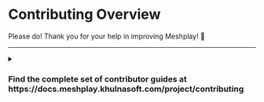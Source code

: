 # <a name="contributing">Contributing Overview</a>

Please do! Thank you for your help in improving Meshplay! :balloon:

---

<details>

  <summary><h3>Find the complete set of contributor guides at https://docs.meshplay.khulnasoft.com/project/contributing</h3></summary>

# Contributor Guide for UI component

This guide is specific to the Meshplay UI component and involves steps/methods one need to follow while working on issues related to Meshplay UI.

## How to run Meshplay UI?

Meshplay UI can be built and run in different ways. You will choose one of the two ways to build and run Meshplay UI depending upon whether you are actively developing it (whether you are creating a new feature or fixing a bug in Meshplay UI) or whether you simply need to use it as a user. Let's refer to these two methods as a _Development Build_ and _User Build._

#### 1. User Build:

For general usage, one can run Meshplay UI using Meshplay's command client `meshplayctl`, by simply running the `meshplayctl system start` command.
If you don't have the `meshplayctl` tool installed already, you can follow the [meshplayctl installation docs](https://docs.meshplay.khulnasoft.com/installation/meshplayctl) to install `meshplayctl` using various `package management` tools supported.

#### 2. Development Build:

For purposes of actively developing Meshplay UI, you first need to ensure you have npm v7 installed (`npm -v`) and if not install it (`npm -g i npm@7`), then install the dependencies using `make ui-setup` and then you can use either of the following approaches to build Meshplay UI:

1. Follow the procedure mentioned in Step 1 (User build) above, and start Meshplay UI sever on the 9081 port, and login to Meshplay UI using either of the providers mentioned on the login page. Then, to run a development server of Meshplay UI, install the dependencies using the command mentioned above, then execute `make ui` to run the livereload-nodemon server on port 3000.

   > **NOTE:** Please run the steps in order to avoid issues, as Meshplay server should be running and logged-in before accessing the development server
   > on 3000 port.

   > **NOTE:** Its strongly recommended to use either [Node Version Manager](https://github.com/nvm-sh/nvm#node-version-manager---) in linux/mac os systems or [NVM for Windows](https://github.com/coreybutler/nvm-windows#nvm-for-windows) on Windows systems so single `nvm use` / `nvm install` simplifies installing and using correct node version locallly **(v18)**, see [NVM Intro](https://github.com/nvm-sh/nvm#intro) for details. Otherwise, you might experience issues during local `npm i` similar to [4674](https://github.com/meshplay/meshplay/issues/4674) due to how optional dependencies are resolved in npm v6.

1. **`make server`** - Alternatively, build all of Meshplay UI's components upfront before serving the UI. Do this in two steps:

- Execute `make ui-setup` to initialize your environment and then `make ui-build` to build and export all Meshplay UI components.
- Execute `make server` to serve the prebuilt components.
  This method doesn't provide a live reload server. You will have to build Meshplay UI after making changes to the code and rerun these steps again in order to see those subsequent code changes reflected in the UI. > **NOTE:** If you are using this method, make sure you don't have Meshplay already running on 9081 port, using `meshplayctl`.

## Tech stack used in Meshplay-UI

- Meshplay UI uses NextJs to do server side rendering of ReactJS components. The folder `ui/components` contains all the ReactJS components involved in
  building Meshplay UI.
- MaterialUI is being used extensively for the visual components of Meshplay UI.
- Billboard.js library is being used to display various charts, and comparison graphs in Meshplay UI.

## Component naming convention

For reference and easy code search, the components are named accordingly following the rule 'Meshplay<Part of UI it involves>', for example: components
involved in rendering the Results page of Meshplay UI are named as 'MeshplayResults.js', 'MeshplayResultDialog.js', 'MeshplaySMIResults.js'. Please follow this convention if you are creating a new component.

<p style="text-align: center"><em>If you'll like to go to the main Meshplay Contributor guide <a href="../CONTRIBUTING.md">click here</a></em></p>

## Testing

- Meshplay UI uses Playwright for end-to-end testing. The tests are written in JavaScript and are located in the `ui/tests` directory.

- Install the dependencies by running the following command:

```bash

npm install

npx playwright install --with-deps

```

- To run the tests, you can use the following command:

```bash

// for running the whole test suite with all browsers
npm run test:e2e

// for running only on chromium
npm run test:e2e:chromium

// for only running fast tests
npm run test:e2e:fast

```

</details>
